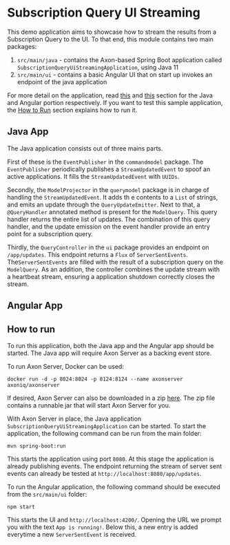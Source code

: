 # Subscription Query UI Streaming

This demo application aims to showcase how to stream the results from a Subscription Query to the UI.
To that end, this module contains two main packages:

1. `src/main/java` - contains the Axon-based Spring Boot application called `SubscriptionQueryUiStreamingApplication`,
   using Java 11
2. `src/main/ui` - contains a basic Angular UI that on start up invokes an endpoint of the java application

For more detail on the application, read [this](#java-app) and [this](#angular-app) section for the Java and Angular
portion respectively.
If you want to test this sample application, the [How to Run](#how-to-run) section explains how to run it.

## Java App

The Java application consists out of three mains parts.

First of these is the `EventPublisher` in the `commandmodel` package. The `EventPublisher` periodically publishes
a `StreamUpdatedEvent` to spoof an active applications. It fills the `StreamUpdatedEvent` with `UUIDs`.

Secondly, the `ModelProjector` in the `querymodel` package is in charge of handling the `StreamUpdatedEvent`. It adds th
e contents to a `List` of strings, and emits an update through the `QueryUpdateEmitter`. Next to that, a `@QueryHandler`
annotated method is present for the `ModelQuery`. This query handler returns the entire list of updates. The combination
of this query handler, and the update emission on the event handler provide an entry point for a subscription query.

Thirdly, the `QueryController` in the `ui` package provides an endpoint on `/app/updates`. This endpoint returns
a `Flux` of `ServerSentEvents`. The`ServerSentEvents` are filled with the result of a subscription query on
the `ModelQuery`. As an addition, the controller combines the update stream with a heartbeat stream, ensuring a
application shutdown correctly closes the stream.

## Angular App

## How to run

To run this application, both the Java app and the Angular app should be started.
The Java app will require Axon Server as a backing event store.

To run Axon Server, Docker can be used:

```text
docker run -d -p 8024:8024 -p 8124:8124 --name axonserver axoniq/axonserver
```

If desired, Axon Server can also be downloaded in a zip [here](https://download.axoniq.io/axonserver/AxonServer.zip).
The zip file contains a runnable jar that will start Axon Server for you.

With Axon Server in place, the Java application `SubscriptionQueryUiStreamingApplication` can be started.
To start the application, the following command can be run from the main folder:

```text
mvn spring-boot:run
```

This starts the application using port `8080`.
At this stage the application is already publishing events.
The endpoint returning the stream of server sent events can already be tested at `http://localhost:8080/app/updates`.

To run the Angular application, the following command should be executed from the `src/main/ui` folder:

```text
npm start
```

This starts the UI and `http://localhost:4200/`.
Opening the URL we prompt you with the text `App is running!`.
Below this, a new entry is added everytime a new `ServerSentEvent` is received.